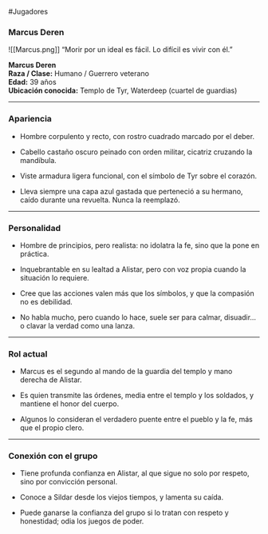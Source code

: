 #Jugadores 
### **Marcus Deren**

![[Marcus.png]]
“Morir por un ideal es fácil. Lo difícil es vivir con él.”

**Marcus Deren**  
**Raza / Clase:** Humano / Guerrero veterano  
**Edad:** 39 años  
**Ubicación conocida:** Templo de Tyr, Waterdeep (cuartel de guardias)

---

### Apariencia

- Hombre corpulento y recto, con rostro cuadrado marcado por el deber.
    
- Cabello castaño oscuro peinado con orden militar, cicatriz cruzando la mandíbula.
    
- Viste armadura ligera funcional, con el símbolo de Tyr sobre el corazón.
    
- Lleva siempre una capa azul gastada que perteneció a su hermano, caído durante una revuelta. Nunca la reemplazó.
    

---

### Personalidad

- Hombre de principios, pero realista: no idolatra la fe, sino que la pone en práctica.
    
- Inquebrantable en su lealtad a Alistar, pero con voz propia cuando la situación lo requiere.
    
- Cree que las acciones valen más que los símbolos, y que la compasión no es debilidad.
    
- No habla mucho, pero cuando lo hace, suele ser para calmar, disuadir… o clavar la verdad como una lanza.
    

---

### Rol actual

- Marcus es el segundo al mando de la guardia del templo y mano derecha de Alistar.
    
- Es quien transmite las órdenes, media entre el templo y los soldados, y mantiene el honor del cuerpo.
    
- Algunos lo consideran el verdadero puente entre el pueblo y la fe, más que el propio clero.
    

---

### Conexión con el grupo

- Tiene profunda confianza en Alistar, al que sigue no solo por respeto, sino por convicción personal.
    
- Conoce a Sildar desde los viejos tiempos, y lamenta su caída.
    
- Puede ganarse la confianza del grupo si lo tratan con respeto y honestidad; odia los juegos de poder.